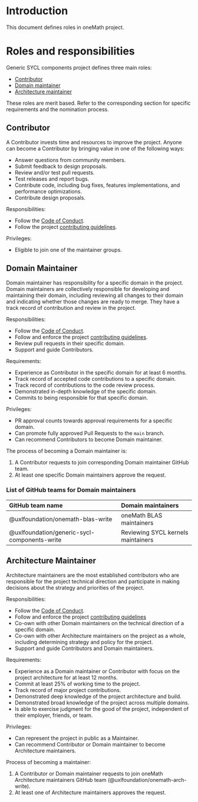 # Introduction

This document defines roles in oneMath project.

# Roles and responsibilities

Generic SYCL components project defines three main roles:
 * [Contributor](#contributor)
 * [Domain maintainer](#domain-maintainer)
 * [Architecture maintainer](#architecture-maintainer)

These roles are merit based. Refer to the corresponding section for specific
requirements and the nomination process.

## Contributor

A Contributor invests time and resources to improve the project.
Anyone can become a Contributor by bringing value in one of the following ways:
  * Answer questions from community members.
  * Submit feedback to design proposals.
  * Review and/or test pull requests.
  * Test releases and report bugs.
  * Contribute code, including bug fixes, features implementations,
and performance optimizations.
  * Contribute design proposals.

Responsibilities:
  * Follow the [Code of Conduct](CODE_OF_CONDUCT.md).
  * Follow the project [contributing guidelines](CONTRIBUTING.md).

Privileges:
  * Eligible to join one of the maintainer groups.

## Domain Maintainer

Domain maintainer has responsibility for a specific domain in the project.
Domain maintainers are collectively responsible for developing and maintaining their domain,
including reviewing all changes to their domain and indicating
whether those changes are ready to merge. They have a track record of
contribution and review in the project.

Responsibilities:
  * Follow the [Code of Conduct](CODE_OF_CONDUCT.md).
  * Follow and enforce the project [contributing guidelines](CONTRIBUTING.md).
  * Review pull requests in their specific domain.
  * Support and guide Contributors.

Requirements:
  * Experience as Contributor in the specific domain for at least 6 months.
  * Track record of accepted code contributions to a specific domain.
  * Track record of contributions to the code review process.
  * Demonstrated in-depth knowledge of the specific domain.
  * Commits to being responsible for that specific domain.

Privileges:
  * PR approval counts towards approval requirements for a specific domain.
  * Can promote fully approved Pull Requests to the `main` branch.
  * Can recommend Contributors to become Domain maintainer.

The process of becoming a Domain maintainer is:
1. A Contributor requests to join corresponding Domain maintainer GitHub team.
2. At least one specific Domain maintainers approve the request.

### List of GitHub teams for Domain maintainers

| GitHub team name | Domain maintainers |
:-----------|:------------|
| @uxlfoundation/onemath-blas-write | oneMath BLAS maintainers |
| @uxlfoundation/generic-sycl-components-write | Reviewing SYCL kernels maintainers |

## Architecture Maintainer
Architecture maintainers are the most established contributors who are responsible for the
project technical direction and participate in making decisions about the
strategy and priorities of the project.

Responsibilities:
  * Follow the [Code of Conduct](CODE_OF_CONDUCT.md).
  * Follow and enforce the project [contributing guidelines](CONTRIBUTING.md)
  * Co-own with other Domain maintainers on the technical direction of a specific domain.
  * Co-own with other Architecture maintainers on the project as a whole, including
determining strategy and policy for the project.
  * Support and guide Contributors and Domain maintainers.

Requirements:
  * Experience as a Domain maintainer or Contributor with focus on the project architecture
for at least 12 months.
  * Commit at least 25% of working time to the project.
  * Track record of major project contributions.
  * Demonstrated deep knowledge of the project architecture and build.
  * Demonstrated broad knowledge of the project across multiple domains.
  * Is able to exercise judgment for the good of the project, independent of
    their employer, friends, or team.

Privileges:
  * Can represent the project in public as a Maintainer.
  * Can recommend Contributor or Domain maintainer to become Architecture maintainers.

Process of becoming a maintainer:
1. A Contributor or Domain maintainer requests to join oneMath Architecture maintainers GitHub team
(@uxlfoundation/onemath-arch-write).
2. At least one of Architecture maintainers approves the request.

